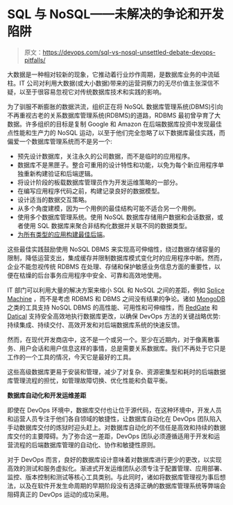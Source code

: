 # SQL 与 NoSQL——未解决的争论和开发陷阱

> 原文：<https://devops.com/sql-vs-nosql-unsettled-debate-devops-pitfalls/>

大数据是一种相对较新的现象，它推动着行业炒作周期，是数据库业务的中流砥柱。IT 公司对利用大数据(或大小数据)带来的运营洞察力的无尽价值主张深信不疑，以至于很容易忽视它对传统数据库技术和实践的影响。

为了驯服不断膨胀的数据洪流，组织正在将 NoSQL 数据库管理系统(DBMS)引向不再重视古老的关系数据库管理系统(RDBMS)的道路，RDBMS 最初曾孕育了大数据。许多组织的目标是复制 Google 和 Amazon 在后端数据库投资中发现最佳点性能和生产力的 NoSQL 运动，以至于他们完全忽略了以下数据库最佳实践，而偏爱一个数据库管理系统而不是另一个:

*   预先设计数据库，关注永久的公司数据，而不是临时的应用程序。
*   数据库不是黑匣子。整合可重用的设计特性和功能，以免为每个新应用程序单独重新构建验证和后端逻辑。
*   将设计阶段的板载数据库管理员作为开发运维策略的一部分。
*   在编写应用程序代码之前，构建记录良好的数据模型。
*   设计适当的数据交互策略。
*   从多个角度建模，因为一个用例的最佳结构可能不适合另一个用例。
*   使用多个数据库管理系统。使用 NoSQL 数据库存储用户数据和会话数据，或者使用 SQL 数据库来聚合非结构化数据并关联不同的数据类型。
*   [为所有类型的应用构建最佳后端](https://devops.com/blogs/like-backend/)。

这些最佳实践鼓励使用 NoSQL DBMS 来实现高可伸缩性，绕过数据存储容量的限制，降低运营支出，集成缓存并限制数据库模式变化时的应用程序中断。然而，企业不能忽视传统 RDBMS 在处理、存储和保护敏感业务信息方面的重要性，以便在枯燥的后台事务应用程序中安全、可靠和高效地使用。

IT 部门可以利用大量的解决方案来缩小 SQL 和 NoSQL 之间的差距，例如 [Splice Machine](http://www.splicemachine.com/) ，而不是考虑 RDBMS 和 DBMS 之间没有结果的争论。诸如 [MongoDB](https://www.mongodb.org/) 之类的工具支持 NoSQL DBMS 的高性能、可用性和可伸缩性，而 [RedGate](https://www.red-gate.com/) 和 [Datical](http://www.datical.com/) 支持安全高效地执行数据库更改，以确保 DevOps 方法的关键战略优势:持续集成、持续交付、高效开发和对后端数据库系统的快速反馈。

然而，在现代开发商店中，这不是一个或另一个。至少在近期内，对于像离散事务、用户会话和用户信息这样的事情，总是需要关系数据库。我们不再处于它只是工作的一个工具的情况，今天它是最好的工具。

这些高级数据库更易于安装和管理，减少了对复杂、资源密集型和耗时的后端数据库管理流程的担忧，如管理故障切换、优化性能和负载平衡。

**数据库自动化和开发运维差距**

即使在 DevOps 环境中，数据库交付也让位于源代码，在这种环境中，开发人员和运营人员专注于他们各自领域的敏捷性，让数据库自动化在 DevOps 团队陷入手动数据库交付的炼狱时迎头赶上。对数据库自动化的不信任是高效和持续的数据库交付的主要障碍。为了弥合这一差距，DevOps 团队必须遵循适用于开发和运营流程的后端数据库管理的自动化、协作和敏捷性原则。

对于 DevOps 而言，良好的数据库设计意味着对数据库进行更少的更改，以实现高效的测试和服务虚拟化。渐进式开发运维团队必须专注于配置管理、应用部署、监控、版本控制和测试等核心工具类别。与此同时，诸如将数据库管理视为事后想法，以及在软件开发生命周期的早期阶段没有选择正确的数据库管理系统等弊端会阻碍真正的 DevOps 运动的成功采用。